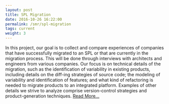 ```yaml
---
layout: post
title: SPL Migration
date: 2016-10-26 16:22:00
permalink: /smr/spl-migration
tags: current
weight: 3
---
```


In this project, our goal is to collect and compare experiences of companies that have successfully migrated to an SPL or that are currently in the migration process. This will be done through interviews with architects and engineers from various companies. Our focus is on technical details of the migration, such as the identification of variability in existing products, including details on the diff-ing strategies of source code; the modeling of variability and identification of features; and what kind of refactoring is needed to migrate products to an integrated platform. Examples of other details we strive to analyze comprise version-control strategies and product-generation techniques. [Read More...](http://gsd.uwaterloo.ca/migrationStudy)
